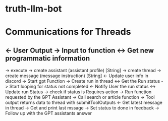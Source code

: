 # truth-llm-bot

# Communications for Threads

<- User Output
-> Input to function
<-> Get new programmatic information
---

-> execute
-> create assistant (assistant profile) [String]
-> create thread
-> create message (message instruction) [String]
<- Update user info in discord
-> Start gpt Function
  -> Create run in thread
  <-> Get the Run status
  -> Start looping for status not completed
  <- Notify User the run status
  <-> Update run Status 
  -> check if status is Requires action
    -> Run function requested by the GPT Assistant
      -> Call search or article function
      -> Tool output returns data to thread with submitToolOutputs
      <- Get latest message in thread
  -> Get and print last mssage
  -> Set status to done in feedback
  -> Follow up with the GPT assistants answer
  